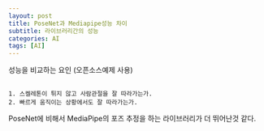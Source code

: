 ```yaml
---
layout: post
title: PoseNet과 Mediapipe성능 차이
subtitle: 라이브러리간의 성능
categories: AI
tags: [AI]
---
```


성능을 비교하는 요인 (오픈소스예제 사용)

```

1. 스켈레톤이 튀지 않고 사람관절을 잘 따라가는가.
2. 빠르게 움직이는 상황에서도 잘 따라가는가.
```

PoseNet에 비해서 MediaPipe의 포즈 추정을 하는 라이브러리가 더 뛰어난것 같다.
